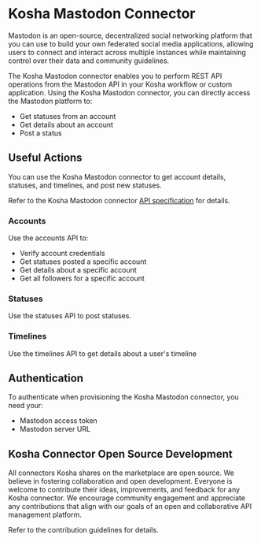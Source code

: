 # Kosha Mastodon Connector

Mastodon is an open-source, decentralized social networking platform that you can use to build your own federated social media applications, allowing users to connect and interact across multiple instances while maintaining control over their data and community guidelines.

The Kosha Mastodon connector enables you to perform REST API operations from the Mastodon API in your Kosha workflow or custom application. Using the Kosha Mastodon connector, you can directly access the Mastodon platform to:

* Get statuses from an account
* Get details about an account
* Post a status

## Useful Actions

You can use the Kosha Mastodon connector to get account details, statuses, and timelines, and post new statuses. 

Refer to the Kosha Mastodon connector [API specification](openapi.json) for details.

### Accounts

Use the accounts API to:

* Verify account credentials
* Get statuses posted a specific account
* Get details about a specific account
* Get all followers for a specific account

### Statuses

Use the statuses API to post statuses. 

### Timelines

Use the timelines API to get details about a user's timeline 

## Authentication

To authenticate when provisioning the Kosha Mastodon connector, you need your:

* Mastodon access token
* Mastodon server URL

## Kosha Connector Open Source Development

All connectors Kosha shares on the marketplace are open source. We believe in fostering collaboration and open development. Everyone is welcome to contribute their ideas, improvements, and feedback for any Kosha connector. We encourage community engagement and appreciate any contributions that align with our goals of an open and collaborative API management platform.

Refer to the contribution guidelines for details.